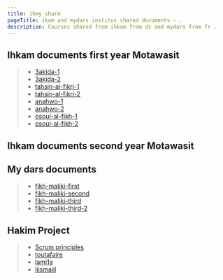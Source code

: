 ```yaml
---
title: ihmy share
pageTitle: ikam and mydars institus shared documents - .
description: Courses shared from ihkam from dz and mydars from fr .
---
```


## Ihkam documents first year Motawasit 

> * [3akida-1](./docs/3akida )
> * [3akida-2](./docs/3akida-2 )
> * [tahsin-al-fikri-1](./docs/tahsin-al-fikri )
> * [tahsin-al-fikri-2](./docs/tahsin-al-fikri-2 )
> * [anahwo-1](./docs/anahwo )
> * [anahwo-2](./docs/anahwo-2 )
> * [osoul-al-fikh-1](./docs/osoul-al-fikh )
> * [osoul-al-fikh-2](./docs/osoul-al-fikh-2 )

## Ihkam documents second year Motawasit 

## My dars documents
>
> * [fikh-maliki-first](./docs/fikh-maliki-first "fikh-maliki-first")
> * [fikh-maliki-second](./docs/fikh-maliki-second "fikh-maliki-second")
> * [fikh-maliki-third](./docs/fikh-maliki-third "fikh-maliki-third")
> * [fikh-maliki-third-2](./docs/fikh-maliki-third-2 "fikh-maliki-third-2")
## Hakim Project 
 
> * [Scrum principles](./docs/hakim-scrum "hakim scrum")
> * [toutafaire](./docs/toutafair "ToutAFair")
> * [lami1a](./docs/lami1a "lami1a")
> * [liismaiil](./docs/liismaiil "liismaiil")
